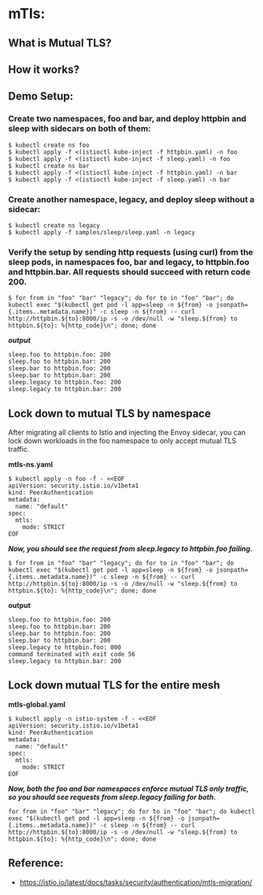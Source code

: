 # mTls:

## What is Mutual TLS?

## How it works?

## Demo Setup:

### Create two namespaces, foo and bar, and deploy httpbin and sleep with sidecars on both of them:
```
$ kubectl create ns foo
$ kubectl apply -f <(istioctl kube-inject -f httpbin.yaml) -n foo
$ kubectl apply -f <(istioctl kube-inject -f sleep.yaml) -n foo
$ kubectl create ns bar
$ kubectl apply -f <(istioctl kube-inject -f httpbin.yaml) -n bar
$ kubectl apply -f <(istioctl kube-inject -f sleep.yaml) -n bar
```
### Create another namespace, legacy, and deploy sleep without a sidecar:

```
$ kubectl create ns legacy
$ kubectl apply -f samples/sleep/sleep.yaml -n legacy
```

### Verify the setup by sending http requests (using curl) from the sleep pods, in namespaces foo, bar and legacy, to httpbin.foo and httpbin.bar. All requests should succeed with return code 200.

```
$ for from in "foo" "bar" "legacy"; do for to in "foo" "bar"; do kubectl exec "$(kubectl get pod -l app=sleep -n ${from} -o jsonpath={.items..metadata.name})" -c sleep -n ${from} -- curl http://httpbin.${to}:8000/ip -s -o /dev/null -w "sleep.${from} to httpbin.${to}: %{http_code}\n"; done; done

```
***output***
```
sleep.foo to httpbin.foo: 200
sleep.foo to httpbin.bar: 200
sleep.bar to httpbin.foo: 200
sleep.bar to httpbin.bar: 200
sleep.legacy to httpbin.foo: 200
sleep.legacy to httpbin.bar: 200
```

## Lock down to mutual TLS by namespace
After migrating all clients to Istio and injecting the Envoy sidecar, you can lock down workloads in the foo namespace to only accept mutual TLS traffic.

**mtls-ns.yaml**
```
$ kubectl apply -n foo -f - <<EOF
apiVersion: security.istio.io/v1beta1
kind: PeerAuthentication
metadata:
  name: "default"
spec:
  mtls:
    mode: STRICT
EOF
```
***Now, you should see the request from sleep.legacy to httpbin.foo failing.***

```
$ for from in "foo" "bar" "legacy"; do for to in "foo" "bar"; do kubectl exec "$(kubectl get pod -l app=sleep -n ${from} -o jsonpath={.items..metadata.name})" -c sleep -n ${from} -- curl http://httpbin.${to}:8000/ip -s -o /dev/null -w "sleep.${from} to httpbin.${to}: %{http_code}\n"; done; done
```
**output**
```
sleep.foo to httpbin.foo: 200
sleep.foo to httpbin.bar: 200
sleep.bar to httpbin.foo: 200
sleep.bar to httpbin.bar: 200
sleep.legacy to httpbin.foo: 000
command terminated with exit code 56
sleep.legacy to httpbin.bar: 200
```


## Lock down mutual TLS for the entire mesh

**mtls-global.yaml**

```
$ kubectl apply -n istio-system -f - <<EOF
apiVersion: security.istio.io/v1beta1
kind: PeerAuthentication
metadata:
  name: "default"
spec:
  mtls:
    mode: STRICT
EOF
```
***Now, both the foo and bar namespaces enforce mutual TLS only traffic, so you should see requests from sleep.legacy failing for both.***

```
for from in "foo" "bar" "legacy"; do for to in "foo" "bar"; do kubectl exec "$(kubectl get pod -l app=sleep -n ${from} -o jsonpath={.items..metadata.name})" -c sleep -n ${from} -- curl http://httpbin.${to}:8000/ip -s -o /dev/null -w "sleep.${from} to httpbin.${to}: %{http_code}\n"; done; done

```
## Reference:

- https://istio.io/latest/docs/tasks/security/authentication/mtls-migration/
